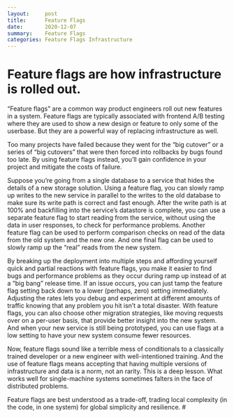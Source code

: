 ```yaml
---
layout:     post
title:      Feature Flags
date:       2020-12-07
summary:    Feature Flags
categories: Feature Flags Infrastructure 
---
```


# Feature flags are how infrastructure is rolled out. 


“Feature flags” are a common way product engineers roll out new features in a system. Feature flags are typically associated with frontend A/B testing where they are used to show a new design or feature to only some of the userbase. But they are a powerful way of replacing infrastructure as well.

Too many projects have failed because they went for the “big cutover” or a series of “big cutovers” that were then forced into rollbacks by bugs found too late. By using feature flags instead, you’ll gain confidence in your project and mitigate the costs of failure.

Suppose you’re going from a single database to a service that hides the details of a new storage solution. Using a feature flag, you can slowly ramp up writes to the new service in parallel to the writes to the old database to make sure its write path is correct and fast enough. After the write path is at 100% and backfilling into the service’s datastore is complete, you can use a separate feature flag to start reading from the service, without using the data in user responses, to check for performance problems. Another feature flag can be used to perform comparison checks on read of the data from the old system and the new one. And one final flag can be used to slowly ramp up the “real” reads from the new system.

By breaking up the deployment into multiple steps and affording yourself quick and partial reactions with feature flags, you make it easier to find bugs and performance problems as they occur during ramp up instead of at a “big bang” release time. If an issue occurs, you can just tamp the feature flag setting back down to a lower (perhaps, zero) setting immediately. Adjusting the rates lets you debug and experiment at different amounts of traffic knowing that any problem you hit isn’t a total disaster. With feature flags, you can also choose other migration strategies, like moving requests over on a per-user basis, that provide better insight into the new system. And when your new service is still being prototyped, you can use flags at a low setting to have your new system consume fewer resources.

Now, feature flags sound like a terrible mess of conditionals to a classically trained developer or a new engineer with well-intentioned training. And the use of feature flags means accepting that having multiple versions of infrastructure and data is a norm, not an rarity. This is a deep lesson. What works well for single-machine systems sometimes falters in the face of distributed problems.

Feature flags are best understood as a trade-off, trading local complexity (in the code, in one system) for global simplicity and resilience. #

